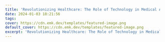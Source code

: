 ```yaml
---
title: 'Revolutionizing Healthcare: The Role of Technology in Medical Advances'
date: 2024-01-03 18:21:56
tags:
cover: https://cdn.emk.dev/templates/featured-image.png
default_cover: https://cdn.emk.dev/templates/featured-image.png
excerpt: 'Revolutionizing Healthcare: The Role of Technology in Medical Advances'
---
```

